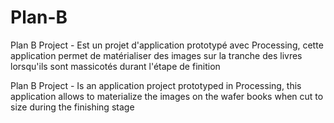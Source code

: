 Plan-B
======

Plan B Project - Est un projet d'application prototypé avec Processing, cette application permet de matérialiser des images sur la tranche des livres lorsqu'ils sont massicotés durant l'étape de finition

Plan B Project - Is an application project prototyped in Processing, this application allows to materialize the images on the wafer books when cut to size during the finishing stage
